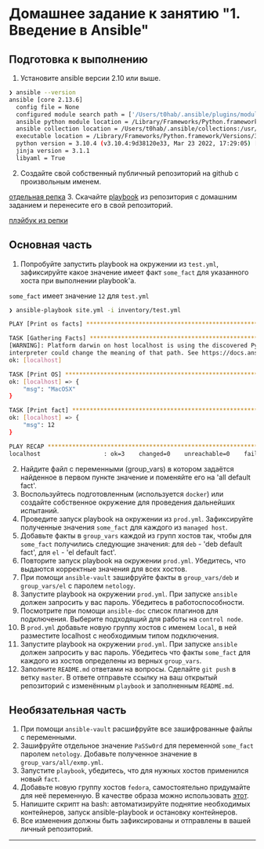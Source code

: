 # Домашнее задание к занятию "1. Введение в Ansible"

## Подготовка к выполнению
1. Установите ansible версии 2.10 или выше.
```bash
❯ ansible --version
ansible [core 2.13.6]
  config file = None
  configured module search path = ['/Users/t0hab/.ansible/plugins/modules', '/usr/share/ansible/plugins/modules']
  ansible python module location = /Library/Frameworks/Python.framework/Versions/3.10/lib/python3.10/site-packages/ansible
  ansible collection location = /Users/t0hab/.ansible/collections:/usr/share/ansible/collections
  executable location = /Library/Frameworks/Python.framework/Versions/3.10/bin/ansible
  python version = 3.10.4 (v3.10.4:9d38120e33, Mar 23 2022, 17:29:05) [Clang 13.0.0 (clang-1300.0.29.30)]
  jinja version = 3.1.1
  libyaml = True
```
2. Создайте свой собственный публичный репозиторий на github с произвольным именем.

[отдельная репка](https://github.com/t0hab/08-ansible-01-base.git)
3. Скачайте [playbook](./playbook/) из репозитория с домашним заданием и перенесите его в свой репозиторий.

[плэйбук из репки](https://github.com/t0hab/08-ansible-01-base/tree/main/playbook)

## Основная часть
1. Попробуйте запустить playbook на окружении из `test.yml`, зафиксируйте какое значение имеет факт `some_fact` для указанного хоста при выполнении playbook'a.

`some_fact` имеет значение `12` для `test.yml`
```bash
❯ ansible-playbook site.yml -i inventory/test.yml

PLAY [Print os facts] *****************************************************************************************************************************************************************************************

TASK [Gathering Facts] ****************************************************************************************************************************************************************************************
[WARNING]: Platform darwin on host localhost is using the discovered Python interpreter at /Library/Frameworks/Python.framework/Versions/3.10/bin/python3.10, but future installation of another Python
interpreter could change the meaning of that path. See https://docs.ansible.com/ansible-core/2.13/reference_appendices/interpreter_discovery.html for more information.
ok: [localhost]

TASK [Print OS] ***********************************************************************************************************************************************************************************************
ok: [localhost] => {
    "msg": "MacOSX"
}

TASK [Print fact] *********************************************************************************************************************************************************************************************
ok: [localhost] => {
    "msg": 12
}

PLAY RECAP ****************************************************************************************************************************************************************************************************
localhost                  : ok=3    changed=0    unreachable=0    failed=0    skipped=0    rescued=0    ignored=0   

```

2. Найдите файл с переменными (group_vars) в котором задаётся найденное в первом пункте значение и поменяйте его на 'all default fact'.
3. Воспользуйтесь подготовленным (используется `docker`) или создайте собственное окружение для проведения дальнейших испытаний.
4. Проведите запуск playbook на окружении из `prod.yml`. Зафиксируйте полученные значения `some_fact` для каждого из `managed host`.
5. Добавьте факты в `group_vars` каждой из групп хостов так, чтобы для `some_fact` получились следующие значения: для `deb` - 'deb default fact', для `el` - 'el default fact'.
6.  Повторите запуск playbook на окружении `prod.yml`. Убедитесь, что выдаются корректные значения для всех хостов.
7. При помощи `ansible-vault` зашифруйте факты в `group_vars/deb` и `group_vars/el` с паролем `netology`.
8. Запустите playbook на окружении `prod.yml`. При запуске `ansible` должен запросить у вас пароль. Убедитесь в работоспособности.
9. Посмотрите при помощи `ansible-doc` список плагинов для подключения. Выберите подходящий для работы на `control node`.
10. В `prod.yml` добавьте новую группу хостов с именем  `local`, в ней разместите localhost с необходимым типом подключения.
11. Запустите playbook на окружении `prod.yml`. При запуске `ansible` должен запросить у вас пароль. Убедитесь что факты `some_fact` для каждого из хостов определены из верных `group_vars`.
12. Заполните `README.md` ответами на вопросы. Сделайте `git push` в ветку `master`. В ответе отправьте ссылку на ваш открытый репозиторий с изменённым `playbook` и заполненным `README.md`.

## Необязательная часть

1. При помощи `ansible-vault` расшифруйте все зашифрованные файлы с переменными.
2. Зашифруйте отдельное значение `PaSSw0rd` для переменной `some_fact` паролем `netology`. Добавьте полученное значение в `group_vars/all/exmp.yml`.
3. Запустите `playbook`, убедитесь, что для нужных хостов применился новый `fact`.
4. Добавьте новую группу хостов `fedora`, самостоятельно придумайте для неё переменную. В качестве образа можно использовать [этот](https://hub.docker.com/r/pycontribs/fedora).
5. Напишите скрипт на bash: автоматизируйте поднятие необходимых контейнеров, запуск ansible-playbook и остановку контейнеров.
6. Все изменения должны быть зафиксированы и отправлены в вашей личный репозиторий.

---
